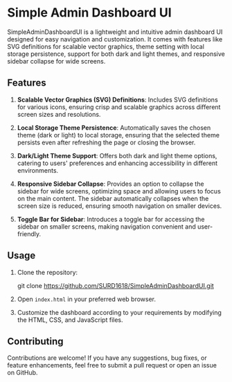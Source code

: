 # Simple Admin Dashboard UI

SimpleAdminDashboardUI is a lightweight and intuitive admin dashboard UI designed for easy navigation and customization. It comes with features like SVG definitions for scalable vector graphics, theme setting with local storage persistence, support for both dark and light themes, and responsive sidebar collapse for wide screens.

## Features

1. **Scalable Vector Graphics (SVG) Definitions**: Includes SVG definitions for various icons, ensuring crisp and scalable graphics across different screen sizes and resolutions.

2. **Local Storage Theme Persistence**: Automatically saves the chosen theme (dark or light) to local storage, ensuring that the selected theme persists even after refreshing the page or closing the browser.

3. **Dark/Light Theme Support**: Offers both dark and light theme options, catering to users' preferences and enhancing accessibility in different environments.

4. **Responsive Sidebar Collapse**: Provides an option to collapse the sidebar for wide screens, optimizing space and allowing users to focus on the main content. The sidebar automatically collapses when the screen size is reduced, ensuring smooth navigation on smaller devices.

5. **Toggle Bar for Sidebar**: Introduces a toggle bar for accessing the sidebar on smaller screens, making navigation convenient and user-friendly.

## Usage

1. Clone the repository:

    git clone https://github.com/SURD1618/SimpleAdminDashboardUI.git


2. Open `index.html` in your preferred web browser.

3. Customize the dashboard according to your requirements by modifying the HTML, CSS, and JavaScript files.

## Contributing

Contributions are welcome! If you have any suggestions, bug fixes, or feature enhancements, feel free to submit a pull request or open an issue on GitHub.

